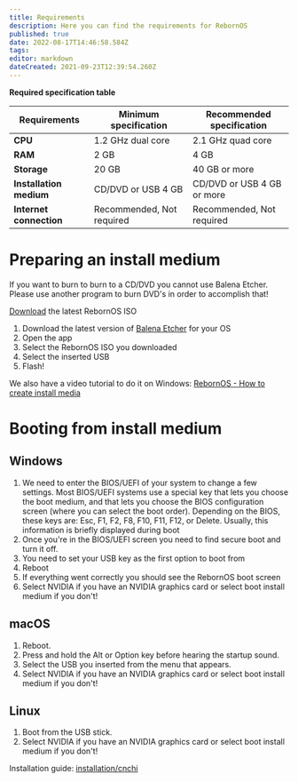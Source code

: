 ```yaml
---
title: Requirements
description: Here you can find the requirements for RebornOS
published: true
date: 2022-08-17T14:46:58.584Z
tags: 
editor: markdown
dateCreated: 2021-09-23T12:39:54.260Z
---
```


**Required specification table**

| **Requirements** | **Minimum specification** | **Recommended specification** |
| --- | --- | --- |
| **CPU** | 1.2 GHz dual core | 2.1 GHz quad core |
| **RAM** | 2 GB | 4 GB |
| **Storage** | 20 GB | 40 GB or more |
| **Installation medium** | CD/DVD or USB 4 GB | CD/DVD or USB 4 GB or more |
| **Internet connection** | Recommended, Not required | Recommended, Not required |

# Preparing an install medium

If you want to burn to burn to a CD/DVD you cannot use Balena Etcher. Please use another program to burn DVD's in order to accomplish that!

[Download](https://rebornos.org/downloads) the latest RebornOS ISO

1.  Download the latest version of [Balena Etcher](https://balena.io/etcher) for your OS
2.  Open the app
3.  Select the RebornOS ISO you downloaded
4.  Select the inserted USB
5.  Flash!

We also have a video tutorial to do it on Windows: [RebornOS - How to create install media](https://youtu.be/xyKsJ-5MkKw)

# Booting from install medium

## Windows

1.  We need to enter the BIOS/UEFI of your system to change a few settings. Most BIOS/UEFI systems use a special key that lets you choose the boot medium, and that lets you choose the BIOS configuration screen (where you can select the boot order). Depending on the BIOS, these keys are: Esc, F1, F2, F8, F10, F11, F12, or Delete. Usually, this information is briefly displayed during boot
2.  Once you're in the BIOS/UEFI screen you need to find secure boot and turn it off.
3.  You need to set your USB key as the first option to boot from
4.  Reboot
5.  If everything went correctly you should see the RebornOS boot screen
6.  Select NVIDIA if you have an NVIDIA graphics card or select boot install medium if you don't!

## macOS

1.  Reboot.
2.  Press and hold the Alt or Option key before hearing the startup sound.
3.  Select the USB you inserted from the menu that appears.
4.  Select NVIDIA if you have an NVIDIA graphics card or select boot install medium if you don't!

## Linux

1.  Boot from the USB stick.
2.  Select NVIDIA if you have an NVIDIA graphics card or select boot install medium if you don't!

Installation guide: [installation/cnchi](/en/installation/cnchi)